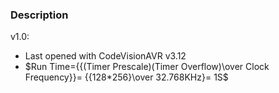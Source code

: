 ### Description

v1.0:
- Last opened with CodeVisionAVR v3.12
- $Run Time={{(Timer Prescale)(Timer Overflow)\over Clock Frequency}}= {{128*256}\over 32.768KHz}= 1S$

